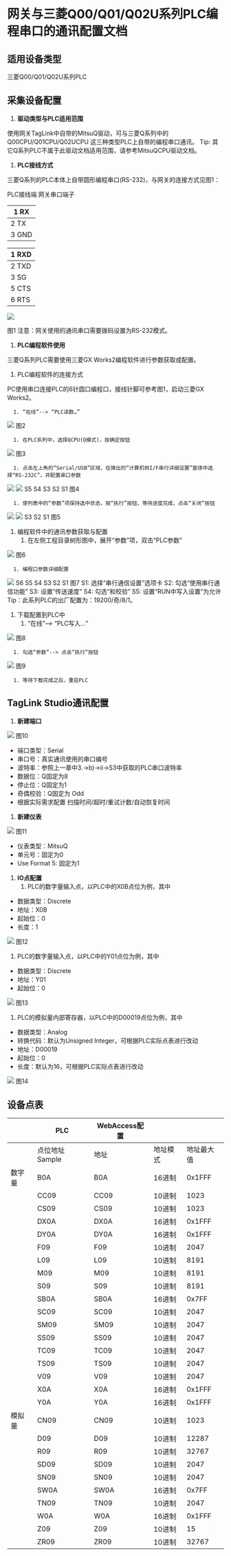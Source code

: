 # 网关与三菱Q00/Q01/Q02U系列PLC编程串口的通讯配置文档
## 适用设备类型
三菱Q00/Q01/Q02U系列PLC
## 采集设备配置

1. **驱动类型与PLC适用范围**

使用网关TagLink中自带的MitsuQ驱动，可与三菱Q系列中的Q00CPU/Q01CPU/Q02UCPU 这三种类型PLC上自带的编程串口通讯。
Tip: 其它Q系列PLC不属于此驱动文档适用范围，请参考MitsuQCPU驱动文档。

1. **PLC接线方式**

三菱Q系列的PLC本体上自带圆形编程串口(RS-232)，与网关的连接方式见图1：

PLC接线端
网关串口端子

| 1 RX |
| --- |
| 2 TX |
| 3 GND |

| 1 RXD |
| --- |
| 2 TXD |
| 3 SG |
| 5 CTS |
| 6 RTS |



![](https://cdn.nlark.com/yuque/0/2024/png/43815434/1714381489903-410ba7e4-1fee-430f-ae3f-5363702ca2fb.png#)



图1
注意：网关使用的通讯串口需要拨码设置为RS-232模式。

1. **PLC编程软件使用**

三菱Q系列PLC需要使用三菱GX Works2编程软件进行参数获取或配置。

   1. PLC编程软件的连接方式

PC使用串口连接PLC的6针圆口编程口，接线针脚可参考图1，启动三菱GX Works2。

      1. “在线”--> “PLC读数…”

![](https://cdn.nlark.com/yuque/0/2024/png/43815434/1714381490066-3d3e4c9b-6f6c-4df8-b81e-2114da54ffae.png#)
图2

      1. 在PLC系列中，选择QCPU(Q模式)，按确定按钮

![](https://cdn.nlark.com/yuque/0/2024/png/43815434/1714381490249-560ad125-e278-44ec-a5ef-12f5c317e3b9.png#)
图3

      1. 点击左上角的“Serial/USB”区域，在弹出的“计算机侧I/F串行详细设置”窗体中选择“RS-232C”，并配置串口参数

![](https://cdn.nlark.com/yuque/0/2024/png/43815434/1714381490468-d3218319-b280-48ef-ada7-e4468060679c.png#)	**![](https://cdn.nlark.com/yuque/0/2024/png/43815434/1714381490655-2c18100e-f86b-4fb3-ad46-2bb70a81c5bb.png#)**
S5
S4
S3
S2
S1
图4

      1. 使列表中的“参数”项保持选中状态，按“执行”按钮，等待进度完成，点击“关闭”按钮

![](https://cdn.nlark.com/yuque/0/2024/png/43815434/1714381490865-ba2ff7db-27f0-433e-bd83-c20337ff19a3.png#)	![](https://cdn.nlark.com/yuque/0/2024/png/43815434/1714381491051-39853983-3013-4ebc-8b6b-fb0e30648694.png#)
S3
S2
S1
图5

   1. 编程软件中的通讯参数获取与配置
      1. 在左侧工程目录树形图中，展开“参数”项，双击“PLC参数”

![](https://cdn.nlark.com/yuque/0/2024/png/43815434/1714381491250-868a1768-4ec8-4cc7-842a-1ec38252a2dd.png#)
图6

      1. 编程口参数详细配置

![](https://cdn.nlark.com/yuque/0/2024/png/43815434/1714381491454-f86354d0-59b1-4c57-804a-0a2207cd5ca6.png#)
S6
S5
S4
S3
S2
S1
图7
S1: 选择“串行通信设置”选项卡
S2: 勾选“使用串行通信功能”
S3: 设置“传送速度”
S4: 勾选“和校验”
S5: 设置“RUN中写入设置”为允许
Tip：此系列PLC的出厂配置为：19200/奇/8/1。

   1. 下载配置到PLC中
      1. “在线”--> “PLC写入…”

![](https://cdn.nlark.com/yuque/0/2024/png/43815434/1714381491665-7ea627ee-e8df-4284-a921-c33cb3d4a698.png#)
图8

      1. 勾选“参数”--> 点击“执行”按钮

![](https://cdn.nlark.com/yuque/0/2024/png/43815434/1714381491855-670ac0e7-0f45-43b7-ae2d-a5b74d310ffd.png#)
图9

      1. 等待下载完成之后，重启PLC
## TagLink Studio通讯配置

1. **新建端口**

![](https://cdn.nlark.com/yuque/0/2024/png/43815434/1714381492048-c85eea8d-8f0b-4f4e-9a66-90e6f74cef9c.png#)
图10

- 端口类型：Serial
- 串口号：真实通讯使用的串口编号
- 波特率：参照上一章中3.->b)->ii->S3中获取的PLC串口波特率
- 数据位：Q固定为8
- 停止位：Q固定为1
- 奇偶校验：Q固定为 Odd
- 根据实际需求配置 扫描时间/超时/重试计数/自动恢复时间 
1. **新建仪表**

![](https://cdn.nlark.com/yuque/0/2024/png/43815434/1714381492261-f2e013bb-6506-4a85-b497-42f9f2038d48.png#)
图11

- 仪表类型：MitsuQ
- 单元号：固定为0
- Use Format 5: 固定为1
1. **IO点配置**
   1. PLC的数字量输入点，以PLC中的X0B点位为例，其中
- 数据类型：Discrete
- 地址：X0B
- 起始位：0
- 长度：1

![](https://cdn.nlark.com/yuque/0/2024/png/43815434/1714381492451-a6617a04-4abb-4f0b-9c42-601da11dcc53.png#)
图12

   1. PLC的数字量输入点，以PLC中的Y01点位为例，其中
- 数据类型：Discrete
- 地址：Y01
- 起始位：0

![](https://cdn.nlark.com/yuque/0/2024/png/43815434/1714381492596-75a23475-12a7-46a2-8204-7ce158cfcebb.png#)
图13

   1. PLC的模拟量内部寄存器，以PLC中的D00019点位为例，其中
- 数据类型：Analog
- 转换代码：默认为Unsigned Integer，可根据PLC实际点表进行改动
- 地址：D00019
- 起始位：0
- 长度：默认为16，可根据PLC实际点表进行改动

![](https://cdn.nlark.com/yuque/0/2024/png/43815434/1714381492795-552330d0-6137-4239-a61d-5df638d624c6.png#)
图14
## 设备点表
| 　 | PLC | WebAccess配置 |  |  |
| --- | --- | --- | --- | --- |
|  | 点位地址Sample | 地址 | 地址模式 | 地址最大值 |
| 数字量 | B0A | B0A | 16进制 | 0x1FFF |
|  | CC09 | CC09 | 10进制 | 1023 |
|  | CS09 | CS09 | 10进制 | 1023 |
|  | DX0A | DX0A | 16进制 | 0x1FFF |
|  | DY0A | DY0A | 16进制 | 0x1FFF |
|  | F09 | F09 | 10进制 | 2047 |
|  | L09 | L09 | 10进制 | 8191 |
|  | M09 | M09 | 10进制 | 8191 |
|  | S09 | S09 | 10进制 | 8191 |
|  | SB0A | SB0A | 16进制 | 0x7FF |
|  | SC09 | SC09 | 10进制 | 2047 |
|  | SM09 | SM09 | 10进制 | 2047 |
|  | SS09 | SS09 | 10进制 | 2047 |
|  | TC09 | TC09 | 10进制 | 2047 |
|  | TS09 | TS09 | 10进制 | 2047 |
|  | V09 | V09 | 10进制 | 2047 |
|  | X0A | X0A | 16进制 | 0x1FFF |
|  | Y0A | Y0A | 16进制 | 0x1FFF |
| 模拟量 | CN09 | CN09 | 10进制 | 1023 |
|  | D09 | D09 | 10进制 | 12287 |
|  | R09 | R09 | 10进制 | 32767 |
|  | SD09 | SD09 | 10进制 | 2047 |
|  | SN09 | SN09 | 10进制 | 2047 |
|  | SW0A | SW0A | 16进制 | 0x7FF |
|  | TN09 | TN09 | 10进制 | 2047 |
|  | W0A | W0A | 16进制 | 0x1FFF |
|  | Z09 | Z09 | 10进制 | 15 |
|  | ZR09 | ZR09 | 10进制 | 32767 |


